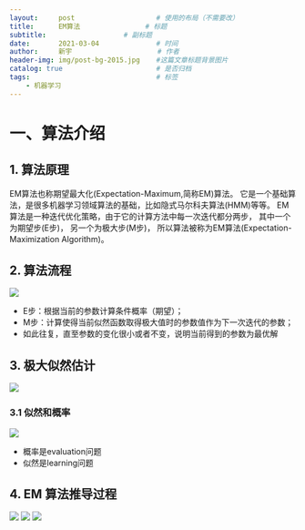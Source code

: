 ```yaml
---
layout:     post                    # 使用的布局（不需要改）
title:      EM算法  			    # 标题 
subtitle:     				# 副标题
date:       2021-03-04              # 时间
author:     新宇                     # 作者
header-img: img/post-bg-2015.jpg    #这篇文章标题背景图片
catalog: true                       # 是否归档
tags:                               # 标签
    - 机器学习
---
```


# 一、算法介绍
## 1. 算法原理
EM算法也称期望最大化(Expectation-Maximum,简称EM)算法。 它是一个基础算法，是很多机器学习领域算法的基础，比如隐式马尔科夫算法(HMM)等等。 EM算法是一种迭代优化策略，由于它的计算方法中每一次迭代都分两步，
其中一个为期望步(E步)， 另一个为极大步(M步)，
所以算法被称为EM算法(Expectation-Maximization Algorithm)。

## 2. 算法流程
![](https://tva1.sinaimg.cn/large/e6c9d24ely1go7m3ekn4xj21d50u0qh2.jpg)

- E步：根据当前的参数计算条件概率（期望）；
- M步：计算使得当前似然函数取得极大值时的参数值作为下一次迭代的参数；
- 如此往复，直至参数的变化很小或者不变，说明当前得到的参数为最优解

## 3. 极大似然估计
![](https://tva1.sinaimg.cn/large/e6c9d24ely1go7m4c65yaj21980u0dwf.jpg)

### 3.1 似然和概率
![](https://tva1.sinaimg.cn/large/e6c9d24ely1go7mr7dlslj21ey0ii7la.jpg)

- 概率是evaluation问题
- 似然是learning问题

## 4. EM 算法推导过程
![](https://tva1.sinaimg.cn/large/008eGmZEly1go8185sptcj30xz0u0ah5.jpg)
![](https://tva1.sinaimg.cn/large/008eGmZEly1go81879xmtj30zk0u0wkn.jpg)
![](https://tva1.sinaimg.cn/large/008eGmZEly1go8184gl9qj315a0kywh1.jpg)

